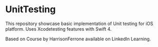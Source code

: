 # UnitTesting
This repository showcase basic implementation of Unit testing for iOS platform. Uses Xcodetesting features with Swift 4.

Based on Course by HarrisonFerrone available on LinkedIn Learning.
